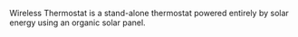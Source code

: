 Wireless Thermostat is a stand-alone thermostat powered entirely by solar energy using an organic solar panel.
